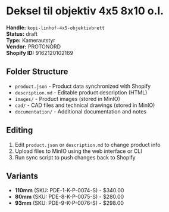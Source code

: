 # Deksel til objektiv 4x5 8x10 o.l.

**Handle:** `kopi-linhof-4x5-objektivbrett`  
**Status:** draft  
**Type:** Kamerautstyr  
**Vendor:** PROTONORD  
**Shopify ID:** 9162120102169  

## Folder Structure

- `product.json` - Product data synchronized with Shopify
- `description.md` - Editable product description (HTML)
- `images/` - Product images (stored in MinIO)
- `cad/` - CAD files and technical drawings (stored in MinIO)
- `documentation/` - Additional documentation and notes

## Editing

1. Edit `product.json` or `description.md` to change product info
2. Upload files to MinIO using the web interface or CLI
3. Run sync script to push changes back to Shopify

## Variants

- **110mm** (SKU: PDE-1-K-P-0074-S) - $340.00
- **80mm** (SKU: PDE-8-K-P-0075-S) - $280.00
- **93mm** (SKU: PDE-9-K-P-0076-S) - $298.00
